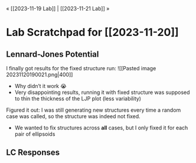 « [[2023-11-19 Lab]] | [[2023-11-21 Lab]] » 
# Lab Scratchpad for [[2023-11-20]]
## Lennard-Jones Potential
I finally got results for the fixed structure run:
![[Pasted image 20231120190021.png|400]]
- Why didn’t it work 😭
- Very disappointing results, running it with fixed structure was supposed to thin the thickness of the LJP plot (less variability)

Figured it out: I was still generating new structures every time a random case was called, so the structure was indeed not fixed.
- We wanted to fix structures across **all** cases, but I only fixed it for each pair of ellipsoids

## LC Responses

